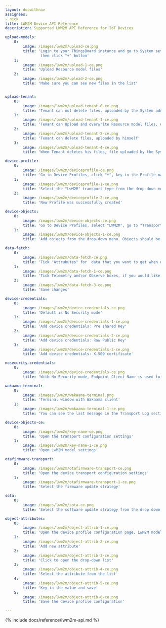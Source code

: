 ```yaml
---
layout: docwithnav
assignees:
- nick
title: LWM2M Device API Reference
description: Supported LWM2M API Reference for IoT Devices 

upload-models:
    0:
        image: /images/lwm2m/upload-ce.png
        title: 'Login to your ThingsBoard instance and go to System settings -> Resource Library,
                then click "+" button'
    1:
        image: /images/lwm2m/upload-1-ce.png
        title: 'Upload Resource model files'
    2:
        image: /images/lwm2m/upload-2-ce.png
        title: 'Make sure you can see new files in the list'


upload-tenant:
    0:
        image: /images/lwm2m/upload-tenant-0-ce.png
        title: 'Tenant can not delete files, uploaded by the System administrator'
    1:
        image: /images/lwm2m/upload-tenant-1-ce.png
        title: 'Tenant can Upload and overwrite Resource model files, uploaded by the System administrator for the same resource'
    2:
        image: /images/lwm2m/upload-tenant-2-ce.png
        title: 'Tenant can delete files, uploaded by himself'
    3:
        image: /images/lwm2m/upload-tenant-4-ce.png
        title: 'When Tenant deletes his files, file uploaded by the System administrator remains'

device-profile:
    0:
        image: /images/lwm2m/deviceprofile-ce.png
        title: 'Go to Device Profiles, click "+", key-in the Profile name and select or create the Rule chain, which will process messages'
    1:
        image: /images/lwm2m/deviceprofile-1-ce.png
        title: 'Select the "LwM2M" transport type from the drop-down menu'
    2:
        image: /images/lwm2m/deviceprofile-2-ce.png
        title: 'New Profile was successfully created'

device-objects:
    0:
        image: /images/lwm2m/device-objects-ce.png
        title: 'Go to Device Profiles, select "LWM2M", go to "Transport configuration" tab, click "Edit" button'
    1:
        image: /images/lwm2m/device-objects-1-ce.png
        title: 'Add objects from the drop-down menu. Objects should be uploaded to the Resource library'

data-fetch:
    0:
        image: /images/lwm2m/data-fetch-ce.png
        title: 'Tick "Attrubutes" for  data that you want to get when device connects and store it as ThingsBoard attributes'
    1:
        image: /images/lwm2m/data-fetch-1-ce.png
        title: 'Tick Telemetry and\or Observe boxes, if you would like the Server to observe them and fetch updated values'
    2:
        image: /images/lwm2m/data-fetch-3-ce.png
        title: 'Save changes'

device-credentials:
    0:
        image: /images/lwm2m/device-credentials-ce.png
        title: 'Default is No Security mode'
    1:
        image: /images/lwm2m/device-credentials-1-ce.png
        title: 'Add device credentials: Pre shared Key'
    2:
        image: /images/lwm2m/device-credentials-2-ce.png
        title: 'Add device credentials: Raw Public Key'
    3:
        image: /images/lwm2m/device-credentials-3-ce.png
        title: 'Add device credentials: X.509 certificate'

nosecurity-credentials:
    0:
        image: /images/lwm2m/device-credentials-ce.png
        title: 'With No Security mode, Endpoint Client Name is used to identify the device'

wakaama-terminal:
    0:
        image: /images/lwm2m/wakaama-terminal.png
        title: 'Terminal window with Wakaama client'
    1:
        image: /images/lwm2m/wakaama-terminal-1-ce.png
        title: 'You can see the last message in the Transport Log section'

device-objects-ce:
    0:
        image: /images/lwm2m/key-name-ce.png
        title: 'Open the transport configuration settings'
    1:
        image: /images/lwm2m/key-name-1-ce.png
        title: 'Open LwM2M model settings'

otafirmware-transport:
    0:
        image: /images/lwm2m/otafirmware-transport-ce.png
        title: 'Open the device transport configuration settings'
    1:
        image: /images/lwm2m/otafirmware-transport-1-ce.png
        title: 'Select the firmware update strategy'

sota:
    0:
        image: /images/lwm2m/sota-ce.png
        title: 'Select the software update strategy from the drop down menu'

object-attributes:
    0:
        image: /images/lwm2m/object-attrib-1-ce.png
        title: 'Open the device profile configuration page, LwM2M model section'
    1:
        image: /images/lwm2m/object-attrib-2-ce.png
        title: 'Add new attribute'
    2:
        image: /images/lwm2m/object-attrib-3-ce.png
        title: 'Click to open the drop-down list'
    3:
        image: /images/lwm2m/object-attrib-4-ce.png
        title: 'Select the attribute from the list'
    4:
        image: /images/lwm2m/object-attrib-5-ce.png
        title: 'Key-in the value and save'
    5:
        image: /images/lwm2m/object-attrib-6-ce.png
        title: 'Save the device profile configuration'

---
```


{% include docs/reference/lwm2m-api.md %}